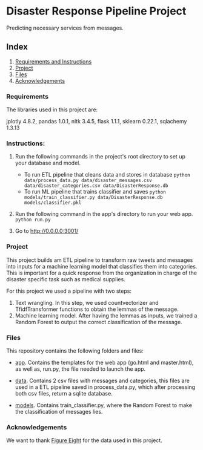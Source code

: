 # Disaster Response Pipeline Project

Predicting necessary services from messages.

## Index

1. [Requirements and Instructions](#requirements)
3. [Project](#project)
4. [Files](#files)
5. [Acknowledgements](#acknowledgements)

<a name="requirements"></a>
### Requirements
The libraries used in this project are:

jplotly 4.8.2, pandas 1.0.1, nltk 3.4.5, flask 1.1.1, sklearn 0.22.1, sqlachemy 1.3.13

### Instructions:
1. Run the following commands in the project's root directory to set up your database and model.

    - To run ETL pipeline that cleans data and stores in database
        `python data/process_data.py data/disaster_messages.csv data/disaster_categories.csv data/DisasterResponse.db`
    - To run ML pipeline that trains classifier and saves
        `python models/train_classifier.py data/DisasterResponse.db models/classifier.pkl`

2. Run the following command in the app's directory to run your web app.
    `python run.py`

3. Go to http://0.0.0.0:3001/

<a name="projects"></a>
### Project

This project builds am ETL pipeline to transform raw tweets and messages into inputs for a machine learning model that classifies them into categories. This is important for a quick response from the organization in charge of the disaster specific task such as medical supplies.

For this project we used a pipeline with two steps:

1. Text wrangling. In this step, we used countvectorizer and TfidfTransformer functions to obtain the lemmas of the message.
2. Machine learning model. After having the lemmas as inputs, we trained a Random Forest to output the correct classification of the message.

<a name="files"></a>
### Files

This repository contains the following folders and files:

* [app](https://github.com/MauricioTrejo/DisasterResponse/tree/master/app). Contains the templates for the web app (go.html and master.html), as well as, run.py, the file needed to launch the app.

* [data](https://github.com/MauricioTrejo/DisasterResponse/tree/master/data). Contains 2 csv files with messages and categories, this files are used in a ETL pipeline saved in process_data.py, which after processing both csv files, return a sqlite database.

* [models](https://github.com/MauricioTrejo/DisasterResponse/tree/master/models). Contains train_classifier.py, where the Random Forest to make the classification of messages lies.

<a name="acknowledgements"></a>
### Acknowledgements

We want to thank [Figure Eight](https://appen.com/?ref=Welcome.AI) for the data used in this project.
